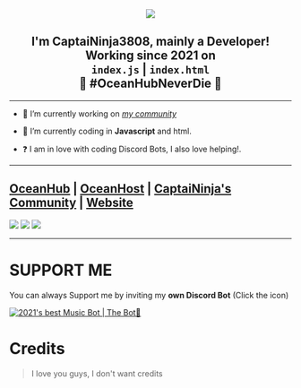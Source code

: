 <div align="center" style"border-radius:15px">
  <img src="https://cdn.discordapp.com/attachments/955354306746400816/969944003405565962/deku-midoriya-izuku.gif" style"width: 100%;border-radius:15px">
</div>

## <div align="center">I'm CaptaiNinja3808, mainly a Developer! Working since 2021 on <br>`index.js` | `index.html`<br>🚀 #OceanHubNeverDie 🚀</div>  
  
***

- 🔭 I’m currently working on [*my community*](https://linktr.ee/capcommunity)
  

- 🌱 I’m currently coding in **Javascript** and html.  
  

- ❓  I am in love with coding Discord Bots, I also love helping!.<br/>
  
***

## [OceanHub](https://discord.gg/Hgq6HB4fEE) | [OceanHost](https://discord.gg/Rac3pGtxg3) | [CaptaiNinja's Community](https://discord.gg/pMWsMpBFFM) | [Website](https://www.google.com/url?sa=i&url=https%3A%2F%2Fgiuridica.net%2Fpagina-in-manutenzione%2F&psig=AOvVaw3eypjBx0ML8MTyCsb8i3lZ&ust=1651409424650000&source=images&cd=vfe&ved=0CAwQjRxqFwoTCIi7-9Ppu_cCFQAAAAAdAAAAABAO)
<a href="https://discord.gg/Hgq6HB4fEE"><img src="https://discord.com/api/guilds/874579837518483476/widget.png?style=banner2"></a>
<a href="https://discord.gg/Rac3pGtxg3"><img src="https://discord.com/api/guilds/967832437986054186/widget.png?style=banner2"></a>
<a href="https://discord.gg/pMWsMpBFFM"><img src="https://discord.com/api/guilds/955354303646814258/widget.png?style=banner2"></a>

***

# SUPPORT ME

You can always Support me by inviting my **own Discord Bot** (Click the icon)

[![2021's best Music Bot | The Bot👑](https://cdn.discordapp.com/attachments/955354306746400816/969945702442610708/logonuovo.png)](http://communitybot.hostinggratis.it/)

# Credits

> I love you guys, I don't want credits
